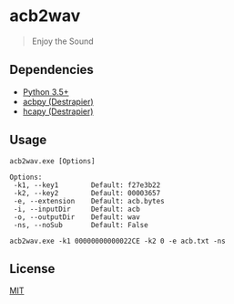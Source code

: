 # acb2wav
> Enjoy the Sound

## Dependencies
* [Python 3.5+](https://www.python.org/)
* [acbpy (Destrapier)](https://github.com/Destrapier/acbpy)
* [hcapy (Destrapier)](https://github.com/Destrapier/hcapy)

## Usage
```
acb2wav.exe [Options]

Options:
 -k1, --key1        Default: f27e3b22
 -k2, --key2        Default: 00003657
 -e, --extension    Default: acb.bytes
 -i, --inputDir     Default: acb
 -o, --outputDir    Default: wav
 -ns, --noSub       Default: False
```

```
acb2wav.exe -k1 00000000000022CE -k2 0 -e acb.txt -ns
```

## License
[MIT](https://github.com/KOZ39/acb2wav/blob/master/LICENSE)
